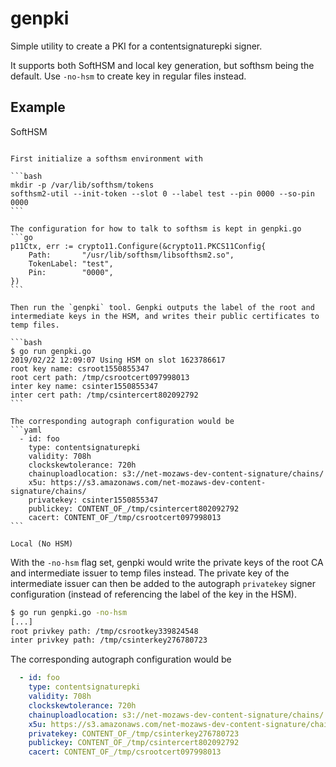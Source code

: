 genpki
======

Simple utility to create a PKI for a contentsignaturepki signer.

It supports both SoftHSM and local key generation, but softhsm being the
default. Use `-no-hsm` to create key in regular files instead.

Example
-------

SoftHSM
~~~~~~~

First initialize a softhsm environment with

```bash
mkdir -p /var/lib/softhsm/tokens
softhsm2-util --init-token --slot 0 --label test --pin 0000 --so-pin 0000
```      

The configuration for how to talk to softhsm is kept in genpki.go
```go
p11Ctx, err := crypto11.Configure(&crypto11.PKCS11Config{
    Path:       "/usr/lib/softhsm/libsofthsm2.so",
    TokenLabel: "test",
    Pin:        "0000",
})
```

Then run the `genpki` tool. Genpki outputs the label of the root and intermediate keys in the HSM, and writes their public certificates to temp files.

```bash
$ go run genpki.go
2019/02/22 12:09:07 Using HSM on slot 1623786617
root key name: csroot1550855347
root cert path: /tmp/csrootcert097998013
inter key name: csinter1550855347
inter cert path: /tmp/csintercert802092792
```

The corresponding autograph configuration would be
```yaml
  - id: foo
    type: contentsignaturepki
    validity: 708h
    clockskewtolerance: 720h
    chainuploadlocation: s3://net-mozaws-dev-content-signature/chains/
    x5u: https://s3.amazonaws.com/net-mozaws-dev-content-signature/chains/
    privatekey: csinter1550855347
    publickey: CONTENT_OF_/tmp/csintercert802092792
    cacert: CONTENT_OF_/tmp/csrootcert097998013
```

Local (No HSM)
~~~~~~~~~~~~~~

With the `-no-hsm` flag set, genpki would write the private keys of the root CA and intermediate issuer to temp files instead. The private key of the intermediate issuer can then be added to the autograph `privatekey` signer configuration (instead of referencing the label of the key in the HSM).

```bash
$ go run genpki.go -no-hsm
[...]
root privkey path: /tmp/csrootkey339824548
inter privkey path: /tmp/csinterkey276780723
```

The corresponding autograph configuration would be
```yaml
  - id: foo
    type: contentsignaturepki
    validity: 708h
    clockskewtolerance: 720h
    chainuploadlocation: s3://net-mozaws-dev-content-signature/chains/
    x5u: https://s3.amazonaws.com/net-mozaws-dev-content-signature/chains/
    privatekey: CONTENT_OF_/tmp/csinterkey276780723
    publickey: CONTENT_OF_/tmp/csintercert802092792
    cacert: CONTENT_OF_/tmp/csrootcert097998013
```
